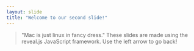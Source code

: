 ```yaml
---
layout: slide
title: "Welcome to our second slide!"
---
```

> "Mac is just linux in fancy dress."
These slides are made using the reveal.js JavaScript framework.
Use the left arrow to go back!
